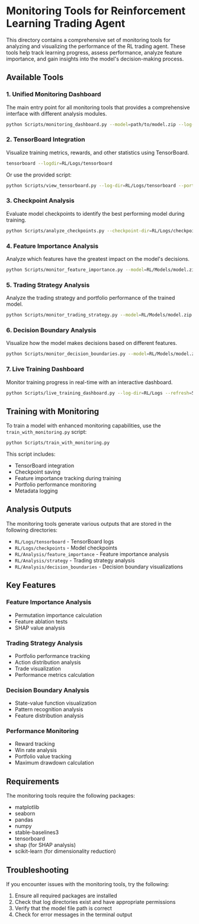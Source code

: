 # Monitoring Tools for Reinforcement Learning Trading Agent

This directory contains a comprehensive set of monitoring tools for analyzing and visualizing the performance of the RL trading agent. These tools help track learning progress, assess performance, analyze feature importance, and gain insights into the model's decision-making process.

## Available Tools

### 1. Unified Monitoring Dashboard

The main entry point for all monitoring tools that provides a comprehensive interface with different analysis modules.

```bash
python Scripts/monitoring_dashboard.py --model=path/to/model.zip --log-dir=path/to/logs
```

### 2. TensorBoard Integration

Visualize training metrics, rewards, and other statistics using TensorBoard.

```bash
tensorboard --logdir=RL/Logs/tensorboard
```

Or use the provided script:

```bash
python Scripts/view_tensorboard.py --log-dir=RL/Logs/tensorboard --port=6006
```

### 3. Checkpoint Analysis

Evaluate model checkpoints to identify the best performing model during training.

```bash
python Scripts/analyze_checkpoints.py --checkpoint-dir=RL/Logs/checkpoints --episodes=3
```

### 4. Feature Importance Analysis

Analyze which features have the greatest impact on the model's decisions.

```bash
python Scripts/monitor_feature_importance.py --model=RL/Models/model.zip --output-dir=RL/Analysis --episodes=5
```

### 5. Trading Strategy Analysis

Analyze the trading strategy and portfolio performance of the trained model.

```bash
python Scripts/monitor_trading_strategy.py --model=RL/Models/model.zip --output-dir=RL/Analysis/strategy --episodes=1
```

### 6. Decision Boundary Analysis

Visualize how the model makes decisions based on different features.

```bash
python Scripts/monitor_decision_boundaries.py --model=RL/Models/model.zip --output-dir=RL/Analysis/decision_boundaries
```

### 7. Live Training Dashboard

Monitor training progress in real-time with an interactive dashboard.

```bash
python Scripts/live_training_dashboard.py --log-dir=RL/Logs --refresh=5
```

## Training with Monitoring

To train a model with enhanced monitoring capabilities, use the `train_with_monitoring.py` script:

```bash
python Scripts/train_with_monitoring.py
```

This script includes:
- TensorBoard integration
- Checkpoint saving
- Feature importance tracking during training
- Portfolio performance monitoring
- Metadata logging

## Analysis Outputs

The monitoring tools generate various outputs that are stored in the following directories:

- `RL/Logs/tensorboard` - TensorBoard logs
- `RL/Logs/checkpoints` - Model checkpoints
- `RL/Analysis/feature_importance` - Feature importance analysis
- `RL/Analysis/strategy` - Trading strategy analysis
- `RL/Analysis/decision_boundaries` - Decision boundary visualizations

## Key Features

### Feature Importance Analysis
- Permutation importance calculation
- Feature ablation tests
- SHAP value analysis

### Trading Strategy Analysis
- Portfolio performance tracking
- Action distribution analysis
- Trade visualization
- Performance metrics calculation

### Decision Boundary Analysis
- State-value function visualization
- Pattern recognition analysis
- Feature distribution analysis

### Performance Monitoring
- Reward tracking
- Win rate analysis
- Portfolio value tracking
- Maximum drawdown calculation

## Requirements

The monitoring tools require the following packages:
- matplotlib
- seaborn
- pandas
- numpy
- stable-baselines3
- tensorboard
- shap (for SHAP analysis)
- scikit-learn (for dimensionality reduction)

## Troubleshooting

If you encounter issues with the monitoring tools, try the following:

1. Ensure all required packages are installed
2. Check that log directories exist and have appropriate permissions
3. Verify that the model file path is correct
4. Check for error messages in the terminal output
